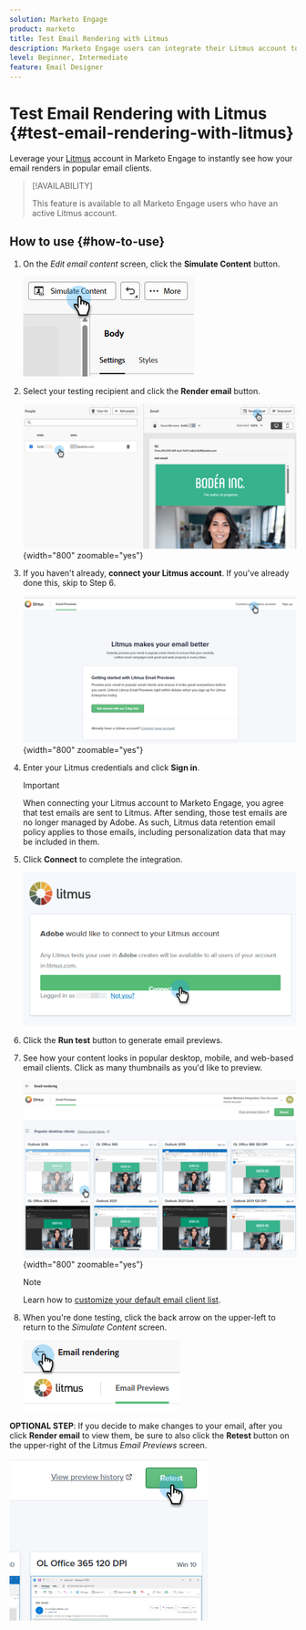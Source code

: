 ```yaml
---
solution: Marketo Engage
product: marketo
title: Test Email Rendering with Litmus
description: Marketo Engage users can integrate their Litmus account to seemlessly test content rending in various email clients.
level: Beginner, Intermediate
feature: Email Designer
---
```

# Test Email Rendering with Litmus {#test-email-rendering-with-litmus}

Leverage your [Litmus](https://www.litmus.com/email-testing) account in Marketo Engage to instantly see how your email renders in popular email clients.

>[!AVAILABILITY]
>
>This feature is available to all Marketo Engage users who have an active Litmus account.

## How to use {#how-to-use}

1. On the _Edit email content_ screen, click the **Simulate Content** button.

    ![](assets/test-email-rendering-with-litmus-1.png)

1. Select your testing recipient and click the **Render email** button.

    ![](assets/test-email-rendering-with-litmus-2.png){width="800" zoomable="yes"}

1. If you haven't already, **connect your Litmus account**. If you've already done this, skip to Step 6.

    ![](assets/test-email-rendering-with-litmus-3.png){width="800" zoomable="yes"}

1. Enter your Litmus credentials and click **Sign in**.

   >[!IMPORTANT]
   >
   >When connecting your Litmus account to Marketo Engage, you agree that test emails are sent to Litmus. After sending, those test emails are no longer managed by Adobe. As such, Litmus data retention email policy applies to those emails, including personalization data that may be included in them.

1. Click **Connect** to complete the integration.

    ![](assets/test-email-rendering-with-litmus-4.png)

1. Click the **Run test** button to generate email previews.

1. See how your content looks in popular desktop, mobile, and web-based email clients. Click as many thumbnails as you'd like to preview.

    ![](assets/test-email-rendering-with-litmus-5.png){width="800" zoomable="yes"}

    >[!NOTE]
    >
    >Learn how to [customize your default email client list](https://help.litmus.com/article/227-change-your-default-email-clients-list).

1. When you're done testing, click the back arrow on the upper-left to return to the _Simulate Content_ screen.

    ![](assets/test-email-rendering-with-litmus-6.png)

**OPTIONAL STEP**: If you decide to make changes to your email, after you click **Render email** to view them, be sure to also click the **Retest** button on the upper-right of the Litmus _Email Previews_ screen.

   ![](assets/test-email-rendering-with-litmus-7.png)
